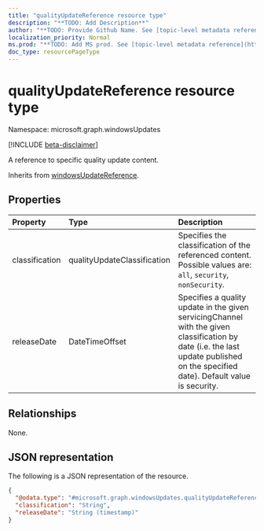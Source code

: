 ```yaml
---
title: "qualityUpdateReference resource type"
description: "**TODO: Add Description**"
author: "**TODO: Provide Github Name. See [topic-level metadata reference](https://msgo.azurewebsites.net/add/document/guidelines/metadata.html#topic-level-metadata)**"
localization_priority: Normal
ms.prod: "**TODO: Add MS prod. See [topic-level metadata reference](https://msgo.azurewebsites.net/add/document/guidelines/metadata.html#topic-level-metadata)**"
doc_type: resourcePageType
---
```


# qualityUpdateReference resource type

Namespace: microsoft.graph.windowsUpdates

[!INCLUDE [beta-disclaimer](../../includes/beta-disclaimer.md)]

A reference to specific quality update content.


Inherits from [windowsUpdateReference](../resources/windowsupdates-windowsupdatereference.md).

## Properties
|Property|Type|Description|
|:---|:---|:---|
|classification|qualityUpdateClassification|Specifies the classification of the referenced content. Possible values are: `all`, `security`, `nonSecurity`.|
|releaseDate|DateTimeOffset|Specifies a quality update in the given servicingChannel with the given classification by date (i.e. the last update published on the specified date). Default value is security.|

## Relationships
None.

## JSON representation
The following is a JSON representation of the resource.
<!-- {
  "blockType": "resource",
  "@odata.type": "microsoft.graph.windowsUpdates.qualityUpdateReference"
}
-->
``` json
{
  "@odata.type": "#microsoft.graph.windowsUpdates.qualityUpdateReference",
  "classification": "String",
  "releaseDate": "String (timestamp)"
}
```

